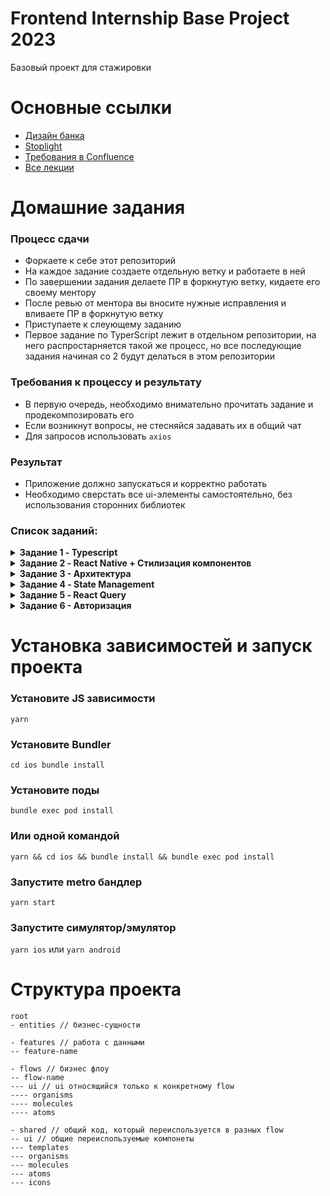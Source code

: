 # Frontend Internship Base Project 2023

Базовый проект для стажировки

# Основные ссылки
- [Дизайн банка](https://www.figma.com/file/NN9GlXCoDOAR5AFKrUAmkl/Skillbox?node-id=33%3A35654)
- [Stoplight](https://kode-education.stoplight.io/docs/kode-bank/b3A6Mjc3NzQxNjY-get-api-core-profile)
- [Требования в Confluence](https://confa.kode.ru/display/SKIL/Skillbox-Space+Home?src=spacemenu)
- [Все лекции](https://drive.google.com/drive/folders/1VnOjvW98J0STs1EHIswyPfBOcvG_QUgs?usp=sharing)

# Домашние задания

### Процесс сдачи
- Форкаете к себе этот репозиторий
- На каждое задание создаете отдельную ветку и работаете в ней
- По завершении задания делаете ПР в форкнутую ветку, кидаете его своему ментору
- После ревью от ментора вы вносите нужные исправления и вливаете ПР в форкнутую ветку
- Приступаете к слеующему заданию
- Первое задание по TyperScript лежит в отдельном репозитории, на него распростарняется такой же процесс, но все последующие задания начиная со 2 будут делаться в этом репозитории

### Требования к процессу и результату
- В первую очередь, необходимо внимательно прочитать задание и продекомпозировать его
- Если возникнут вопросы, не стесняйся задавать их в общий чат
- Для запросов использовать `axios`

### Результат
- Приложение должно запускаться и корректно работать
- Необходимо сверстать все ui-элементы самостоятельно, без использования сторонних библиотек

### Список заданий:

<details>
<summary><b>Задание 1 - Typescript</b></summary>

[Лекцию 1 можно посмотреть здесь](https://drive.google.com/drive/folders/1-KkklPTKBUDrXqRbZFQL6xz2aSgkwRWa)

[Переписать данный проект](https://github.com/kode-frontend/autumn_2022_typescript-homework) на TypeScript \
Всё, что лежит в директории shared/providers переписывать на ts необязательно \
Основной упор стоит сделать на компонентах, сторе, редьюсере \
***Задание со звездочкой - переписать api-слой.***
</details>



<details>
<summary><b>Задание 2 - React Native + Стилизация компонентов</b></summary>

[Лекцию 2 можно посмотреть здесь](https://drive.google.com/drive/folders/1c-GPaG1F53EeeJI0Hwc902kix4VN3lMo) \
[Лекцию 3 можно посмотреть здесь](https://drive.google.com/drive/folders/1DipU7-tDp2BJAiR8VawXgiMhqigDfZ4i)

    При выполнении домашки необходимо использовать:
    - styled-components для стилизации
    - атомарный дизайн при декомпозиции компонентов
    - storybook для создания сторей для ui компонентов

- для разделов `Главная`, `Банкоматы` и `Профиль` сделать экраны - заглушки (Название раздела по-центру экрана)
- для реализации списка на экране `Платежи` использовать компонент `FlatList`
- для реализации списка на экране `Мобильная связь` использовать компонент `FlatList`
- поиск не должен учитывать регистр
- заголовок на экране создания платежа должен соответствовать названию сервиса
- выбор карты (модальное окно) реализовывать не надо
- клавиатура не должна мешать вводу сумы платежа на маленьких дисплеях
- "чипсы" с предзаготовленными суммами должны скролиться горизонтально, а по нажатию на сумму, она должна устанавливаться в поле ввода
- по нажатию на кнопку продолжить произвести минимальную валидацию указанных данных (смотри требования к данным), если валидация успешна, то показать `Alert` с текстом `Успех`, иначе с текстом `Проверьте введенные данные`
- при получении фокуса полем ввода, необходимо подставить +7, если поле было пустым, иначе отображать плейсхолдер `Номер телефона`

### Требования к данным

- +7 в начале номера должно быть зашито, код страны нельзя сменить
- номер телефона должен состоять из 10 цифр
- минимальная сумма для осуществления платежа - 1 рубль
- максимальная сумма для осуществления платежа - 20000 рублей

##### Получить список категорий, сервисов и иконок можно с помощью запроса
    GET https://github.com/kode-frontend/files/raw/main/categories.json

</details>



<details>
<summary><b>Задание 3 - Архитектура</b></summary>

[Лекцию 4 можно посмотреть здесь](https://drive.google.com/drive/folders/1A2r5X-nf2heOhHzj6DoENmCfjlZEkU3C)

Необходимо организовать файловую структуру согласно архитектуре [Feature-Sliced v2](https://feature-sliced.design/ru/)

- Необходимо в корневой папке `src` создать слои (app, widgets и пр.). Определить к каким слоям лучше отнести свой код.
- В слой `shared` нужно вынести переиспользуемый код, не привязанный к определённым экранам или бизнес-логике. Например основные ui- компоненты, функции выхова запросов и пр.
- Для слоя `entities` необходимо определиться с набором слайсов (бизнес-сущностей) на основе выбранного флоу платежей.
- В слове `features` определиться с набором слайсов (функционала, с которым пользователь будет взаимодейстовать напрямую) на основе флоу платежей.
- В слое `pages` определиться с набором слайсов (страниц), которые сейчас встречаются в приложении. Для страниц кроме платежей достаточно использовать заглушки.
- В слое `app` нужно вынести все возможные провайдеры (напр. ThemeProvider).
- Слои `widgets`, `processes` опциональны, можете использовать на своё усмотрение.

### Полезные ссылки:
[Официальная документация](https://feature-sliced.design/docs)
[Примеры проектов](https://feature-sliced.design/examples)
[Архитектурная методология Feature Sliced / Даниил Крохмаль](https://www.youtube.com/watch?v=BEMx3iAHP2I)
[Feature-Sliced Design — Архитектура Frontend проектов / Илья Азин, Яндекс](https://www.youtube.com/watch?v=af-PD2yIUiU)

</details>

<details>
<summary><b>Задание 4 - State Management</b></summary>

[Лекцию 5 можно посмотреть здесь](https://drive.google.com/drive/folders/1-g8h6MssUVpoJ_cYPUT1pFGifYNZLc0-)

    Для работы понадобится установить effector
    https://effector.dev/docs/introduction/installation/

1. Снеки
   1. Должна быть возможность вызывать снек в любом месте приложения. (Например произошла ошибка получения данных, нужно уведомить пользователя)
   2. На экране не должно появляется более одно снека с одинаковым сообщением
   3. Должна быть возможность указать время показа снека в мс
   4. При попытке вызывать несколько снеков подряд с разными сообщениями, снеки должны показываться по очереди
2. Effector
   1. Выполнить запрос получения операторов мобильной связи с использованием эффекта эффектора
   2. Положить результат в стор. (Пример был на лекции)
   3. Вывести дынные из [запроса](https://github.com/kode-frontend/files/raw/main/categories.json) в список.
   4. Реализовать поиск по строке. Причем фильтрация должны производится в модели
   5. При ошибке запроса, показать снек с сообщением "Что-то пошло не так"
3. Кэширование запроса
   1. Реализовать кеширование ответа (п.2) в память устройства. Время кеширования 24 часа. При попытке стригерить запрос ранее чем через 24 часа, после последнего успешного запроса, обработчик должен вернуть сохраненные данные
   2. Добавить `pull to refresh` для списка операторов. При этом кеш должен сбрасываться

### Материалы

[Презентация](https://docs.google.com/presentation/d/1nGtOQRkXbhKAlolfwEzfGyAWxacU9c0S5mHhfvSuaZ4/edit#slide=id.p1)

</details>



<details>
<summary><b>Задание 5 - React Query</b></summary>

[Лекцию 6 можно посмотреть здесь](https://drive.google.com/drive/folders/1_VYGaqZVotrXXtufl27n5V36cusG7Fem)

    Для работы понадобится установить React Query
    https://tanstack.com/query/v4/docs/react/installation

### Ссылки
[Дизайн в Figma](https://www.figma.com/file/NN9GlXCoDOAR5AFKrUAmkl/Skillbox?node-id=306%3A66674) \
[Stoplight с запросами](https://kode-education.stoplight.io/docs/kode-bank/b3A6MzE3MDA5OTc-get-api-core-payment-list) \
[Документация React-Query](https://tanstack.com/query/v4/docs/react/overview) \
[Презентация](https://docs.google.com/presentation/d/1y4wA7FtBXCvMetgckLdTSfpI3VthcDpPiJvdqgJiFus/edit#slide=id.p1)

### Требования
- Для запросов используем `axios`
- Желательно разделять компоненты на глупые/умные

### Работа со Stoplight
Есть несколько важных моментов:

- Так как запросы моковые, они могут принимать любые данные, потому сейчас в поля Token или Authorization можете писать любую строку
- Для запросов обязательно используем [Mock Server!](https://user-images.githubusercontent.com/89947425/146177197-2c925162-863a-453a-9587-47914dc5f710.png)
- Если что-то некорректно отрабатывает, пишите в чат, будем выяснять проблемы со Stoplight

### Задание

Необходимо подключить запросы с мокового сервера для раздела платежей, который вы собирали ранее

- Перед работой необходимо обернуть приложение в `QueryClientProvider`
- На экране Платежи, Мобильная связь в разделе платежей необходимо заменить моковые данные на [запрос](https://kode-education.stoplight.io/docs/kode-bank/b3A6MzE3MDA5OTc-get-api-core-payment-list) из стоплайта `GET api/core/payment/list` при помощи `useQuery`
- При выборе оператора связи и переходу на экран с формой оплаты необходимо получить из [запроса](https://kode-education.stoplight.io/docs/kode-bank/b3A6Mjk5MjkwNTg-get-api-core-payment-service-id) процент кэшбека и другие данные по методу `GET api/core/payment/{service_id}`
- После заполнения формы по платежу мобильного оператора мы должны вызвать [запрос](https://kode-education.stoplight.io/docs/kode-bank/b3A6MzE3MzA3MTY-api-core-history) при помощи метода `POST /api/core/history`
- **Экран Подтверждение не делаем!**
- **Экран OTP не делаем!**
- Выбор карты не делаем, в поле `card_id: number` прокидываем любое число, все остальные данные должны подтягиваться из ответов других вопросов
- После отправки данных в зависимости от ответа с сервера мы должны попасть на [экран оплаты](https://www.figma.com/file/NN9GlXCoDOAR5AFKrUAmkl/Skillbox?type=design&node-id=372-82448&mode=design) или [экран отклонения](https://www.figma.com/file/NN9GlXCoDOAR5AFKrUAmkl/Skillbox?type=design&node-id=404-85746&mode=design&t=RI3AysSPg0dIyr3Z-0)
- По нажатию на "Готово" мы должны вернуться на экран Платежи


</details>



<details>
<summary><b>Задание 6 - Авторизация</b></summary>

### Ссылки
- [Урезанная авторизация в фигме](https://www.figma.com/file/KxWS0hlyfHJNiihnxDpPfU/Skillbox-Auth-Final?type=design&node-id=33-35654&mode=design&t=DBPvUVTrSKYCcQGp-0)
- [Stoplight c запросами авторизации](https://kode-education.stoplight.io/docs/kode-bank/YXBpOjI3Nzc0MTYy-skillbox-auth-api)

### Требования к авторизации
1. Изначально пользователь попадает на [экран ввода номера](https://www.figma.com/file/KxWS0hlyfHJNiihnxDpPfU/Skillbox-Auth-Final?node-id=181%3A65318) мобильного телефона. Номер телефона должен учитывать маску `+7 (XXX) XXX XX XX`. При неверном формате телефона или его отсутствии должен отображаться снек с ошибкой "Пожалуйста, убедитесь, что вы правильно ввели номер телефона"
2. После успешного ввода и нажатию на кнопку "Войти", клиент должен отправить [запрос](https://kode-education.stoplight.io/docs/kode-bank/b3A6Mjc5MTQ3Mjg-post-api-auth-otp-code) `POST /api/auth/otp_code` на получение OTP кода. Код от тестового сервера всегда будет одинаковым - `"1234"`
    1. Полученные в ответе запроса "otpId" и "otpCode" необходимо сохранить для последующего запроса подтверждения кода и валидации.
    2. При получении ошибки запроса, пользователь должен быть перенаправлен на [экран ошибки](https://www.figma.com/file/KxWS0hlyfHJNiihnxDpPfU/Skillbox-Auth-Final?node-id=77%3A56748). При нажатии на кнопку "Повторить" или крест в левом верхнем углу пользователь должен вернуться на экран ввода телефона (пункт 1)
3. При получении успешного ответа предыдущего запроса `POST /api/auth/otp_code`, пользователь должен перенаправится на экран ввода OTP c вариантом поля для 4-х символов.
    1. При попадании на экран запускается таймер в 3 минуты, по истечению которого пользователь может нажать на кнопку "Выслать код повторно" и заново отправить [запрос](https://kode-education.stoplight.io/docs/kode-bank/b3A6Mjc5MTQ3Mjg-post-api-auth-otp-code) `POST /api/auth/otp_code`.
    2. Если код был введён неверно, поле ввода должно подсвечиваться красным и под ним выводится предупреждающее сообщение "Неверный код. Осталось X попыток". Максимальное количество попыток - 5.
    3. Если пользователь 5 раз неправильно ввёл OTP, ему показывается нативный alert с текстом о завершении сессии и кнопкой "Выход", по нажатию которой происходит перенаправление на начальный экран ввода телефона.
    4. При получении ошибки запроса, пользователь должен быть перенаправлен на [экран ошибки](https://www.figma.com/file/KxWS0hlyfHJNiihnxDpPfU/Skillbox-Auth-Final?node-id=77%3A56748). При нажатии на кнопку "Повторить" или крест в левом верхнем углу пользователь должен вернуться на экран ввода кода (пункт 3.1)
4. После успешного ввода OTP-кода клиент должен [отправить запрос](https://kode-education.stoplight.io/docs/kode-bank/b3A6Mjc3NzQxODE-post-api-auth-confirm) `POST /api/auth/confirm` и показать экран загрузки.
    1. При успешном выполнении запроса необходимо локально сохранить guestToken из ответа при помощи effector.
    2. При получении ошибки запроса, пользователь должен быть перенаправлен на [экран ошибки](https://www.figma.com/file/KxWS0hlyfHJNiihnxDpPfU/Skillbox-Auth-Final?node-id=77%3A56748). При нажатии на кнопку "Повторить" или крест в левом верхнем углу пользователь должен вернуться на экран ввода кода (пункт 3.1)
5. По завершению запроса на получение гостевого токена, пользователь попадает на экран ввода пароля. Паролем должна быть строка длиной больше 5 символов, содержащая только цифры и буквы.
    1. Если введённый пароль будет меньше, необходимо показать снек с текстом "Длина пароля должна быть не менее 5 символов".
    2. Если введённый пароль будет содержать специальные символы, необходимо показать снек с текстом "Пароль может содержать только цифры и буквы".
    3. Пользователь может скрывать и отображать по нажатию на иконку глаза в инпуте.
    4. Пользователь может выйти по нажатию на крест в левом верхнем углу экрана. При нажатии показывается системный alert с предупреждением и кнопками "Отмена", "Выйти". Если пользователь нажимает "Выйти", его переносит в самое начало на экран ввода номера телефона (пункт 1)
6. При успешной валидации пароля и нажатию на кнопку "Войти", клиенту необходимо [отправить запрос](https://kode-education.stoplight.io/docs/kode-bank/b3A6Mjc3NzQxODI-post-api-auth-enter) `POST /api/auth/enter`. Полученные accessToken и refreshToken необходимо сохранить локально при помощи effector.
    1. При получении ошибки запроса пользователь должен быть перенаправлен на [экран ошибки](https://www.figma.com/file/KxWS0hlyfHJNiihnxDpPfU/Skillbox-Auth-Final?node-id=77%3A56748). При нажатии на кнопку "Повторить" или крест в левом верхнем углу пользователь должен вернуться на экран ввода пароля (пункт 5)
7. При успешном получении и сохранении токенов, необходимо перенаправить пользователя на экран "Все готово"
8. По нажатию на кнопку "Продолжить" происходит перенаправление на раздел "Платежи"

### Как проверять ошибки от сервера

Чтобы убедиться в корректном поведении клиента при возникновении ошибок, вы можете в запросе передать заголовок `"Prefer": "code=500, dynamic=true"`. Где в `code` передаётся желаемый HTTP код.

Например:

```javascript
fetch("https://stoplight.io/mocks/kode-education/kode-bank/27774162/api/auth/login", {
  "method": "POST",
  "headers": {
    "Content-Type": "application/json",
    "Prefer": "code=500, dynamic=true"
  },
  "body": "{\"phone\":\"+79115552211\"}"
})
```

### Работа с масками инпута
Для создания телефонной маски инпута на экране ввода телефона, можно использовать библиотеки на ваш вкус или из этого списка:

- https://github.com/akinncar/react-native-mask-text
- https://github.com/uNmAnNeR/imaskjs/tree/master/packages/react-native-imask

</details>



# Установка зависимостей и запуск проекта
### Установите JS зависимости
`yarn`
### Установите Bundler
`cd ios bundle install`
### Установите поды
`bundle exec pod install`
### Или одной командой
`yarn && cd ios && bundle install && bundle exec pod install`

### Запустите metro бандлер
`yarn start`
### Запустите симулятор/эмулятор
`yarn ios` или `yarn android`

# Структура проекта

```
root
- entities // бизнес-сущности

- features // работа с данными
-- feature-name

- flows // бизнес флоу
-- flow-name
--- ui // ui относящийся только к конкретному flow
---- organisms
---- molecules
---- atoms

- shared // общий код, который переиспользуется в разных flow
-- ui // общие переиспользуемые компонеты
--- templates
--- organisms
--- molecules
--- atoms
--- icons
```
